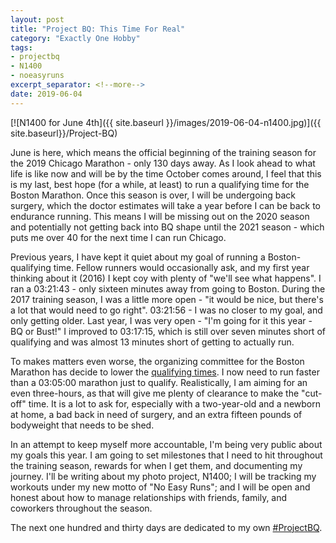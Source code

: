 ```yaml
---
layout: post
title: "Project BQ: This Time For Real"
category: "Exactly One Hobby"
tags:
- projectbq
- N1400
- noeasyruns
excerpt_separator: <!--more-->
date: 2019-06-04
---
```


[![N1400 for June 4th]({{ site.baseurl }}/images/2019-06-04-n1400.jpg)]({{ site.baseurl}}/Project-BQ)

June is here, which means the official beginning of the training season for the 2019 Chicago Marathon - only 130 days away. As I look ahead to what life is like now and will be by the time October comes around, I feel that this is my last, best hope (for a while, at least) to run a qualifying time for the Boston Marathon. Once this season is over, I will be undergoing back surgery, which the doctor estimates will take a year before I can be back to endurance running. This means I will be missing out on the 2020 season and potentially not getting back into BQ shape until the 2021 season - which puts me over 40 for the next time I can run Chicago.

<!--more-->

Previous years, I have kept it quiet about my goal of running a Boston-qualifying time. Fellow runners would occasionally ask, and my first year thinking about it (2016) I kept coy with plenty of "we'll see what happens". I ran a 03:21:43 - only sixteen minutes away from going to Boston. During the 2017 training season, I was a little more open - "it would be nice, but there's a lot that would need to go right". 03:21:56 - I was no closer to my goal, and only getting older. Last year, I was very open - "I'm going for it this year - BQ or Bust!" I improved to 03:17:15, which is still over seven minutes short of qualifying and was almost 13 minutes short of getting to actually run.

To makes matters even worse, the organizing committee for the Boston Marathon has decide to lower the [qualifying times](https://www.baa.org/races/boston-marathon/enter/qualify). I now need to run faster than a 03:05:00 marathon just to qualify. Realistically, I am aiming for an even three-hours, as that will give me plenty of clearance to make the "cut-off" time. It is a lot to ask for, especially with a two-year-old and a newborn at home, a bad back in need of surgery, and an extra fifteen pounds of bodyweight that needs to be shed.

In an attempt to keep myself more accountable, I'm being very public about my goals this year. I am going to set milestones that I need to hit throughout the training season, rewards for when I get them, and documenting my journey. I'll be writing about my photo project, N1400; I will be tracking my workouts under my new motto of "No Easy Runs"; and I will be open and honest about how to manage relationships with friends, family, and coworkers throughout the season.

The next one hundred and thirty days are dedicated to my own [#ProjectBQ](https://twitter.com/hashtag/ProjectBQ).